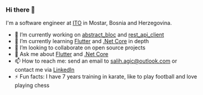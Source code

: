 ### Hi there 👋

I'm a software engineer at [ITO](https://ito.dev/) in Mostar, Bosnia and Herzegovina.

- 🔭 I’m currently working on [abstract_bloc](https://github.com/salihagic/abstract_bloc) and [rest_api_client](https://github.com/salihagic/rest_api_client)
- 🌱 I’m currently learning [Flutter](https://flutter.dev/) and [.Net Core](https://docs.microsoft.com/en-us/dotnet/) in depth
- 👯 I’m looking to collaborate on open source projects
- 💬 Ask me about [Flutter](https://flutter.dev/) and [.Net Core](https://docs.microsoft.com/en-us/dotnet/)
- 📫 How to reach me: send an email to salih.agic@outlook.com or contact me via [LinkedIn](https://www.linkedin.com/in/salih-agic/)
- ⚡ Fun facts: I have 7 years training in karate, like to play football and love playing chess
